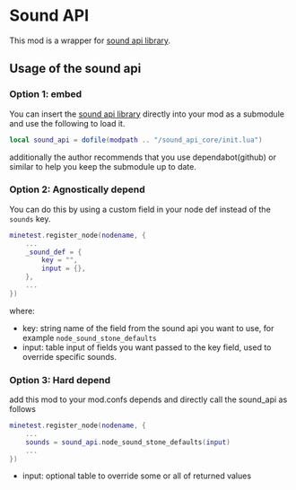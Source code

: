 # Sound API

This mod is a wrapper for [sound api library](https://github.com/mt-mods/sound_api_core/).

## Usage of the sound api

### Option 1: embed

You can insert the [sound api library](https://github.com/mt-mods/sound_api_core/) directly into your mod as a submodule and use the following to load it.

```lua
local sound_api = dofile(modpath .. "/sound_api_core/init.lua")
```

additionally the author recommends that you use dependabot(github) or similar to help you keep the submodule up to date.

### Option 2: Agnostically depend

You can do this by using a custom field in your node def instead of the `sounds` key.

```lua
minetest.register_node(nodename, {
    ...
    _sound_def = {
        key = "",
        input = {},
    },
    ...
})
```

where:

* key: string name of the field from the sound api you want to use, for example `node_sound_stone_defaults`
* input: table input of fields you want passed to the key field, used to override specific sounds.

### Option 3: Hard depend

add this mod to your mod.confs depends and directly call the sound_api as follows

```lua
minetest.register_node(nodename, {
    ...
    sounds = sound_api.node_sound_stone_defaults(input)
    ...
})
```

* input: optional table to override some or all of returned values

